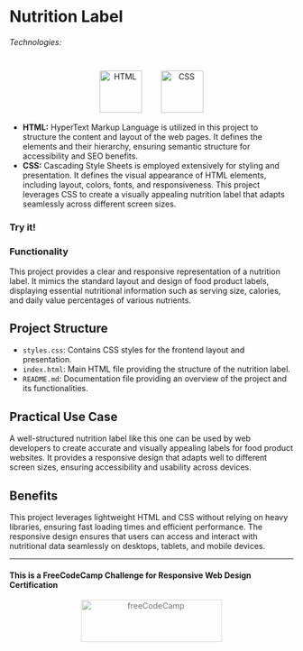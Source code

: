 # Nutrition Label

###### Technologies:
<p align="center">
<img src="https://img.icons8.com/color/75/000000/html-5.png" width="75" height="75" alt="HTML" style="margin: 10px 15px 0 15px;" />
<img src="https://img.icons8.com/color/75/000000/css3.png" width="75" height="75" alt="CSS" style="margin: 10px 15px 0 15px;" />
</p>

- **HTML:** HyperText Markup Language is utilized in this project to structure the content and layout of the web pages. It defines the elements and their hierarchy, ensuring semantic structure for accessibility and SEO benefits.
- **CSS:** Cascading Style Sheets is employed extensively for styling and presentation. It defines the visual appearance of HTML elements, including layout, colors, fonts, and responsiveness. This project leverages CSS to create a visually appealing nutrition label that adapts seamlessly across different screen sizes.

### Try it!


### Functionality

This project provides a clear and responsive representation of a nutrition label. It mimics the standard layout and design of food product labels, displaying essential nutritional information such as serving size, calories, and daily value percentages of various nutrients.

## Project Structure

- `styles.css`: Contains CSS styles for the frontend layout and presentation.
- `index.html`: Main HTML file providing the structure of the nutrition label.
- `README.md`: Documentation file providing an overview of the project and its functionalities.

## Practical Use Case

A well-structured nutrition label like this one can be used by web developers to create accurate and visually appealing labels for food product websites. It provides a responsive design that adapts well to different screen sizes, ensuring accessibility and usability across devices.

## Benefits

This project leverages lightweight HTML and CSS without relying on heavy libraries, ensuring fast loading times and efficient performance. The responsive design ensures that users can access and interact with nutritional data seamlessly on desktops, tablets, and mobile devices.

---
#### This is a FreeCodeCamp Challenge for Responsive Web Design Certification
<p align="center">
<img src="https://cdn.freecodecamp.org/platform/universal/fcc_primary.svg" width="250" height="75" alt="freeCodeCamp" style="margin: 0 15px; opacity: 0.6" />
</p>